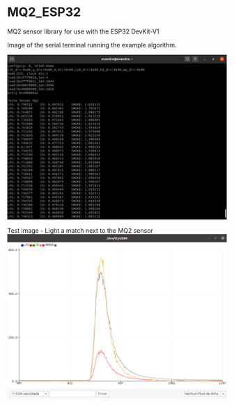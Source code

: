# MQ2_ESP32
MQ2 sensor library for use with the ESP32 DevKit-V1

Image of the serial terminal running the example algorithm.

![Teste_](https://github.com/evandro-teixeira/MQ2_ESP32/blob/master/Doc/Test_.png)

Test image - Light a match next to the MQ2 sensor
![Teste](https://github.com/evandro-teixeira/MQ2_ESP32/blob/master/Doc/Test.png)

